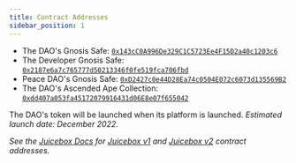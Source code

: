 ```yaml
---
title: Contract Addresses
sidebar_position: 1
---
```


- The DAO's Gnosis Safe: [`0x143cC0A996De329C1C5723Ee4F15D2a40c1203c6`](https://etherscan.io/address/0x143cC0A996De329C1C5723Ee4F15D2a40c1203c6)
- The Developer Gnosis Safe: [`0x2187e6a7c765777d50213346f0fe519fca706fbd`](https://etherscan.io/address/0x2187e6a7c765777d50213346f0fe519fca706fbd)
- Peace DAO's Gnosis Safe: [`0xD2427c0e44D28Ea74c0504E072c6073d135569B2`](https://etherscan.io/address/0xD2427c0e44D28Ea74c0504E072c6073d135569B2)
- The DAO's Ascended Ape Collection: [`0xdd407a053fa45172079916431d06E8e07f655042`](https://etherscan.io/token/0xdd407a053fa45172079916431d06e8e07f655042)

The DAO's token will be launched when its platform is launched. _Estimated launch date: December 2022._

_See the [Juicebox Docs](https://info.juicebox.money) for [Juicebox v1](https://info.juicebox.money/dev/protocol-v1/resources/contract-addresses) and [Juicebox v2](https://info.juicebox.money/dev/resources/addresses) contract addresses._
